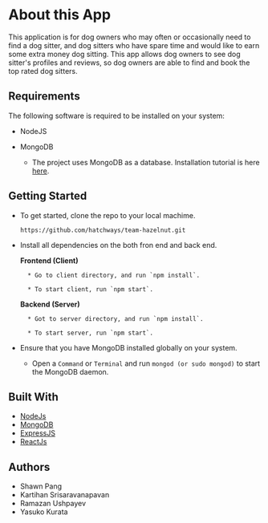 # About this App 

This application is for dog owners who may often or occasionally need to find a dog sitter,
and dog sitters who have spare time and would like to earn some extra money dog sitting.
This app allows dog owners to see dog sitter's profiles and reviews, so dog owners are able to find and book the top rated dog sitters. 


## Requirements

The following software is required to be installed on your system:

* NodeJS
    
* MongoDB 
    * The project uses MongoDB as a database. Installation tutorial is here [here].

[here]: https://docs.mongodb.com/manual/installation/


## Getting Started 

* To get started, clone the repo to your local machime.

    ```https://github.com/hatchways/team-hazelnut.git```

* Install all dependencies on the both fron end and back end. 

    **Frontend (Client)**

        * Go to client directory, and run `npm install`.

        * To start client, run `npm start`.

    **Backend (Server)**
        
        * Got to server directory, and run `npm install`.

        * To start server, run `npm start`.

* Ensure that you have MongoDB installed globally on your system.

    *  Open a `Command` or `Terminal` and run `mongod (or sudo mongod)` to start 
        the MongoDB daemon.

        

## Built With 

* [NodeJs](https://nodejs.org/en/download/)
* [MongoDB](https://www.mongodb.com/)
* [ExpressJS](https://expressjs.com/)
* [ReactJs](https://reactjs.org/)


## Authors 

* Shawn Pang
* Kartihan Srisaravanapavan
* Ramazan Ushpayev
* Yasuko Kurata

